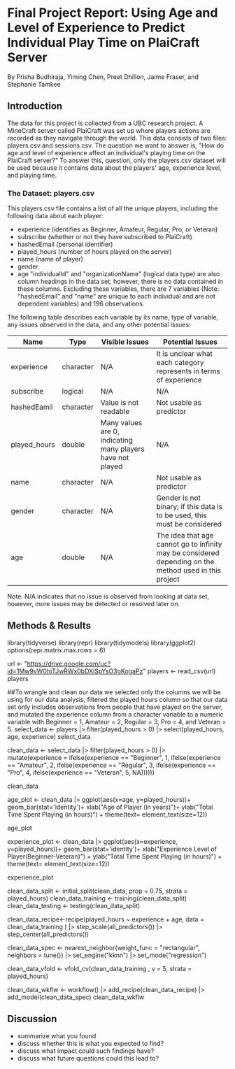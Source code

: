 
# Final Project Report: Using Age and Level of Experience to Predict Individual Play Time on PlaiCraft Server

By Prisha Budhiraja, Yiming Chen, Preet Dhillon,  Jaime Fraser, and Stephanie Tamkee

## Introduction

The data for this project is collected from a UBC research project. A MineCraft server called PlaiCraft was set up where players actions are recorded as they navigate through the world. This data consists of two files: players.csv and sessions.csv. The question we want to answer is, "How do age and level of experience affect an individual's playing time on the PlaiCraft server?" To answer this, question, only the players.csv dataset will be used because it contains data about the players' age, experience level, and playing time.

### The Dataset: players.csv
This players.csv file contains a list of all the unique players, including the following data about each player:
 - experience (identifies as Beginner, Amateur, Regular, Pro, or Veteran)
 - subscribe (whether or not they have subscribed to PlaiCraft)
 - hashedEmail (personal identifier)
 - played_hours (number of hours played on the server)
 - name (name of player)
 - gender
 - age
"individualId" and "organizationName" (logical data type) are also column headings in the data set, however, there is no data contained in these columns. Excluding these variables, there are 7 variables (Note: "hashedEmail" and "name" are unique to each individual and are not dependent variables) and 196 observations.


The following table describes each variable by its name, type of variable, any issues observed in the data, and any other potential issues:
   
|     Name     |    Type   |  Visible Issues  |  Potential Issues  |
| ------------ | --------- | ---------------- | ------------------ |
|  experience  | character | N/A              | It is unclear what each category represents in terms of experience |
|  subscribe   | logical   | N/A              | N/A                |
| hashedEamil  | character | Value is not readable              | Not usable as predictor                |
| played_hours | double    | Many values are 0, indicating many players have not played | N/A |
|     name     | character | N/A| Not usable as predictor                |
|    gender    | character | N/A              | Gender is not binary; if this data is to be used, this must be considered |
|      age     | double    | N/A              | The idea that age cannot go to infinity may be considered depending on the method used in this project |

Note: N/A indicates that no issue is observed from looking at data set, however, more issues may be detected or resolved later on.

## Methods & Results

library(tidyverse)
library(repr)
library(tidymodels)
library(ggplot2)
options(repr.matrix.max.rows = 6)

url <- "https://drive.google.com/uc?id=1Mw9vW0hjTJwRWx0bDXiSpYsO3gKogaPz"
players <- read_csv(url)
players

##To wrangle and clean our data we selected only the columns we will be using for our data analysis, filtered the played hours column so that our data set only includes observations from people that have played on the server, and mutated the experience column from a character variable to a numeric variable with Beginner = 1, Amateur = 2, Regular = 3, Pro = 4, and Veteran = 5.
select_data <- players |> 
    filter(played_hours > 0) |>
    select(played_hours, age, experience)
select_data

clean_data <- select_data |>
  filter(played_hours > 0) |>  
  mutate(experience = ifelse(experience == "Beginner", 1,
                              ifelse(experience == "Amateur", 2,
                              ifelse(experience == "Regular", 3,
                              ifelse(experience == "Pro", 4,
                              ifelse(experience == "Veteran", 5, NA))))))

clean_data

age_plot <- clean_data |>
                ggplot(aes(x=age, y=played_hours))+
                geom_bar(stat='identity')+
                xlab("Age of Player (in years)")+
                ylab("Total Time Spent Playing (in hours)") +
                 theme(text= element_text(size=12))
          
age_plot

experience_plot <- clean_data |>
                    ggplot(aes(x=experience, y=played_hours))+
                    geom_bar(stat='identity')+
                    xlab("Experience Level of Player(Beginner-Veteran)") +
                    ylab("Total Time Spent Playing (in hours)") +
                    theme(text= element_text(size=12))

experience_plot  

clean_data_split <- initial_split(clean_data, prop = 0.75, strata = played_hours)
clean_data_training <- training(clean_data_split)
clean_data_testing <- testing(clean_data_split)

clean_data_recipe<-recipe(played_hours ~ experience + age, data = clean_data_training ) |>
  step_scale(all_predictors()) |>
  step_center(all_predictors())

clean_data_spec <- nearest_neighbor(weight_func = "rectangular",
                              neighbors = tune()) |>
  set_engine("kknn") |>
  set_mode("regression")

clean_data_vfold <- vfold_cv(clean_data_training , v = 5, strata = played_hours)

clean_data_wkflw <- workflow() |>
  add_recipe(clean_data_recipe) |>
  add_model(clean_data_spec)
clean_data_wkflw
  
## Discussion

- summarize what you found
- discuss whether this is what you expected to find?
- discuss what impact could such findings have?
- discuss what future questions could this lead to?

